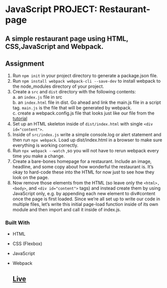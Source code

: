 # JavaScript PROJECT: Restaurant-page
## A simple restaurant page using HTML, CSS,JavaScript and Webpack.
## Assignment
1. Run `npm init` in your project directory to generate a package.json file.
2. Run `npm install webpack webpack-cli --save-dev` to install webpack to the node_modules directory of your project.
3. Create a `src` and `dist` directory with the following contents: <br>
  a. an `index.js` file in src<br>
  b. an `index.html` file in dist. Go ahead and link the main.js file in a script tag. `main.js` is the file that will be generated by webpack.<br>
  c. create a webpack.config.js file that looks just like our file from the [tutorial](https://webpack.js.org/guides/getting-started/#using-a-configuration)<br>
4. Set up an HTML skeleton inside of `dist/index.html` with single `<div id="content">`.
5. Inside of `src/index.js` write a simple console.log or alert statement and then run `npx webpack`. Load up dist/index.html in a browser to make sure everything is working correctly.
6. Run `npx webpack --watch` ,so you will not have to rerun webpack every time you make a change.
7. Create a bare-bones homepage for a restaurant. Include an image, headline, and some copy about how wonderful the restaurant is. It’s okay to hard-code these into the HTML for now just to see how they look on the page.
8. Now remove those elements from the HTML (so leave only the `<html>, <body>`, and `<div id="content">` tags) and instead create them by using JavaScript only, e.g. by appending each new element to div#content once the page is first loaded. Since we’re all set up to write our code in multiple files, let’s write this initial page-load function inside of its own module and then import and call it inside of index.js.

  ### Built With
- HTML <br>
- CSS (Flexbox) <br>
- JavaScript<br>
- Webpack <br>

  ## [Live](https://artanmerko.github.io/restaurant-page/dist/)
